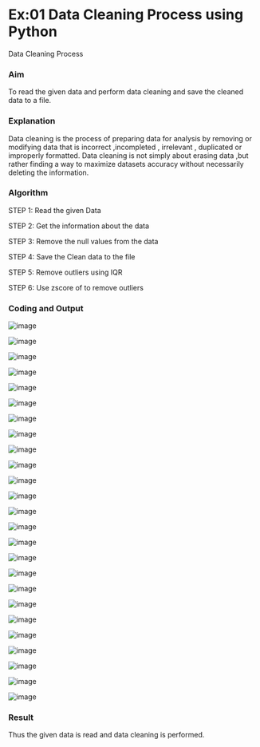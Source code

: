 # Ex:01 Data Cleaning Process using Python
Data Cleaning Process

### Aim
To read the given data and perform data cleaning and save the cleaned data to a file.

### Explanation
Data cleaning is the process of preparing data for analysis by removing or modifying data that is incorrect ,incompleted , irrelevant , duplicated or improperly formatted. Data cleaning is not simply about erasing data ,but rather finding a way to maximize datasets accuracy without necessarily deleting the information.

### Algorithm
STEP 1: Read the given Data

STEP 2: Get the information about the data

STEP 3: Remove the null values from the data

STEP 4: Save the Clean data to the file

STEP 5: Remove outliers using IQR

STEP 6: Use zscore of to remove outliers

### Coding and Output

   ![image](https://github.com/kannan0071/Ex.No1/assets/119641638/de55fdbd-50ed-4934-bd06-fff049f76e10)

   ![image](https://github.com/kannan0071/Ex.No1/assets/119641638/33aa63e5-562c-4e6f-908d-b73a3bc26a96)

   ![image](https://github.com/kannan0071/Ex.No1/assets/119641638/e1e3c7a1-6821-4ffe-94d8-4f8f5c04f0d5)

   ![image](https://github.com/kannan0071/Ex.No1/assets/119641638/6912b5a2-42ce-455e-a9d4-282e4e67eebb)

   ![image](https://github.com/kannan0071/Ex.No1/assets/119641638/496a25dc-b31b-4b79-a629-cac7351b0637)

   ![image](https://github.com/kannan0071/Ex.No1/assets/119641638/6f84be3d-a98f-4d61-afd1-5d92a1c13d85)

   ![image](https://github.com/kannan0071/Ex.No1/assets/119641638/e4fc083a-c1b9-49ba-94a4-d3c4733bdb99)

   ![image](https://github.com/kannan0071/Ex.No1/assets/119641638/d9520116-287f-4111-8e6f-cf000d46b23c)

   ![image](https://github.com/kannan0071/Ex.No1/assets/119641638/18d1715a-5e61-4b70-bf64-21b05fcd3ca4)

   ![image](https://github.com/kannan0071/Ex.No1/assets/119641638/6f8938e4-ff3f-4905-9f8b-6e822b7bdf9b)

   ![image](https://github.com/kannan0071/Ex.No1/assets/119641638/d1b81adf-58b3-41e1-8ff8-cdc8cc0e8ac4)

   ![image](https://github.com/kannan0071/Ex.No1/assets/119641638/9e159e06-9e13-453b-9753-0669c6c5c93f)

   ![image](https://github.com/kannan0071/Ex.No1/assets/119641638/6414c9c8-da1c-4f36-9e1b-97fb39a91700)

   ![image](https://github.com/kannan0071/Ex.No1/assets/119641638/4d380815-6d69-488d-a65f-7c1bccdce2fd)

   ![image](https://github.com/kannan0071/Ex.No1/assets/119641638/d0447486-51e3-4a54-9a49-256d4e19601e)

   ![image](https://github.com/kannan0071/Ex.No1/assets/119641638/bf86ad2b-c082-44e6-aed1-e558855509c6)

   ![image](https://github.com/kannan0071/Ex.No1/assets/119641638/ef5f2026-673f-44c9-b93e-88b1148ae5e0)

   ![image](https://github.com/kannan0071/Ex.No1/assets/119641638/c02eeb4e-c4fd-47f1-b79b-6fcdb74b7c58)

   ![image](https://github.com/kannan0071/Ex.No1/assets/119641638/4e63a281-3b53-4014-b555-7b338cc02b94)

   ![image](https://github.com/kannan0071/Ex.No1/assets/119641638/d6add49d-a00d-479c-a0f3-13a4340916aa)

   ![image](https://github.com/kannan0071/Ex.No1/assets/119641638/43a84f69-9084-4897-9753-a8f474c72468)

   ![image](https://github.com/kannan0071/Ex.No1/assets/119641638/17100087-5d07-4444-8e84-30e7da8fd864)

   ![image](https://github.com/kannan0071/Ex.No1/assets/119641638/9afa8017-7949-49c1-b82e-d995ad557b7c)

   ![image](https://github.com/kannan0071/Ex.No1/assets/119641638/d60ae7ac-20f4-44e5-86ad-7161a110c82b)

   ![image](https://github.com/kannan0071/Ex.No1/assets/119641638/d2c9ba18-d1dc-4b79-a225-4aa9dbc8fb49)


### Result
  Thus the given data is read and data cleaning is performed.

